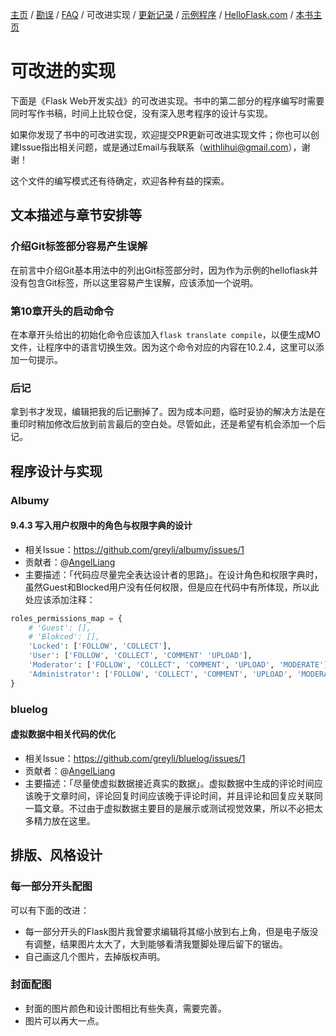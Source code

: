 [主页](https://github.com/greyli/helloflask)
/ [勘误](https://github.com/greyli/helloflask/blob/master/errata/errata.md)
/ [FAQ](https://github.com/greyli/helloflask/blob/master/faq/faq.md)
/ 可改进实现
/ [更新记录](https://github.com/greyli/helloflask/blob/master/CHANGES.md)
/ [示例程序](https://github.com/greyli/helloflask/blob/master/demos/)
/ [HelloFlask.com](http://helloflask.com)
/ [本书主页](http://helloflask.com/book)

# 可改进的实现

下面是《Flask Web开发实战》的可改进实现。书中的第二部分的程序编写时需要同时写作书稿，时间上比较仓促，没有深入思考程序的设计与实现。

如果你发现了书中的可改进实现，欢迎提交PR更新可改进实现文件；你也可以创建Issue指出相关问题，或是通过Email与我联系（[withlihui@gmail.com](mailto:withlihui@gmail.com)），谢谢！

这个文件的编写模式还有待确定，欢迎各种有益的探索。

## 文本描述与章节安排等

### 介绍Git标签部分容易产生误解

在前言中介绍Git基本用法中的列出Git标签部分时，因为作为示例的helloflask并没有包含Git标签，所以这里容易产生误解，应该添加一个说明。

### 第10章开头的启动命令

在本章开头给出的初始化命令应该加入`flask translate compile`，以便生成MO文件，让程序中的语言切换生效。因为这个命令对应的内容在10.2.4，这里可以添加一句提示。

### 后记

拿到书才发现，编辑把我的后记删掉了。因为成本问题，临时妥协的解决方法是在重印时稍加修改后放到前言最后的空白处。尽管如此，还是希望有机会添加一个后记。

## 程序设计与实现

### Albumy

#### 9.4.3 写入用户权限中的角色与权限字典的设计

* 相关Issue：https://github.com/greyli/albumy/issues/1
* 贡献者：@[AngelLiang](https://github.com/AngelLiang)
* 主要描述：「代码应尽量完全表达设计者的思路」。在设计角色和权限字典时，虽然Guest和Blocked用户没有任何权限，但是应在代码中有所体现，所以此处应该添加注释：

```py
roles_permissions_map = {
    # 'Guest': [],
    # 'Blokced': [],
    'Locked': ['FOLLOW', 'COLLECT'],
    'User': ['FOLLOW', 'COLLECT', 'COMMENT' 'UPLOAD'],
    'Moderator': ['FOLLOW', 'COLLECT', 'COMMENT', 'UPLOAD', 'MODERATE'],
    'Administrator': ['FOLLOW', 'COLLECT', 'COMMENT', 'UPLOAD', 'MODERATE', 'ADMINISTER']
}
```

### bluelog

#### 虚拟数据中相关代码的优化

* 相关Issue：https://github.com/greyli/bluelog/issues/1
* 贡献者：@[AngelLiang](https://github.com/AngelLiang)
* 主要描述：「尽量使虚拟数据接近真实的数据」。虚拟数据中生成的评论时间应该晚于文章时间，评论回复时间应该晚于评论时间，并且评论和回复应关联同一篇文章。不过由于虚拟数据主要目的是展示或测试视觉效果，所以不必把太多精力放在这里。

## 排版、风格设计

### 每一部分开头配图

可以有下面的改进：

* 每一部分开头的Flask图片我曾要求编辑将其缩小放到右上角，但是电子版没有调整，结果图片太大了，大到能够看清我蹩脚处理后留下的锯齿。
* 自己画这几个图片，去掉版权声明。

### 封面配图

* 封面的图片颜色和设计图相比有些失真，需要完善。
* 图片可以再大一点。
